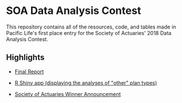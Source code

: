 # SOA Data Analysis Contest

This repository contains all of the resources, code, and tables made in Pacific Life's first place entry for the Society of Actuaries' 2018 Data Analysis Contest. 

## Highlights

- [Final Report]()

- [R Shiny app (displaying the analyses of "other" plan types)](https://acolumbus.shinyapps.io/SOA-Contest-Dashboard/)

- [Society of Actuaries Winner Announcement](https://www.soa.org/research/opportunities/2018-data-analysis-contest/)
